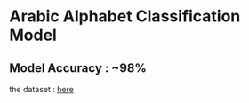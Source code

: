 # Arabic Alphabet Classification Model

## Model Accuracy : ~98% 

the dataset : [here](https://www.kaggle.com/datasets/mloey1/ahcd1)
